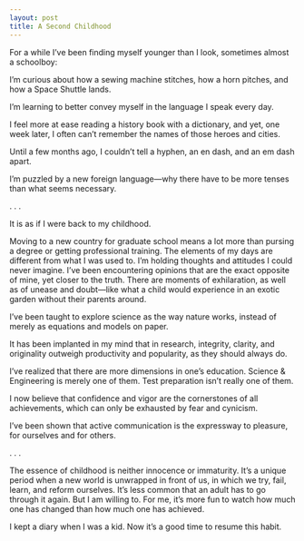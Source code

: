 ```yaml
---
layout: post
title: A Second Childhood
---
```

For a while I’ve been finding myself younger than I look, sometimes almost a schoolboy:

I’m curious about how a sewing machine stitches, how a horn pitches, and how a Space Shuttle lands. 

I’m learning to better convey myself in the language I speak every day. 

I feel more at ease reading a history book with a dictionary, and yet, one week later, I often can’t remember the names of those heroes and cities.

Until a few months ago, I couldn’t tell a hyphen, an en dash, and an em dash apart.

I’m puzzled by a new foreign language—why there have to be more tenses than what seems necessary.

 . . .

It is as if I were back to my childhood.

Moving to a new country for graduate school means a lot more than pursing a degree or getting professional training. The elements of my days are different from what I was used to. I’m holding thoughts and attitudes I could never imagine. I’ve been encountering opinions that are the exact opposite of mine, yet closer to the truth. There are moments of exhilaration, as well as of unease and doubt—like what a child would experience in an exotic garden without their parents around. 

I’ve been taught to explore science as the way nature works, instead of merely as equations and models on paper. 

It has been implanted in my mind that in research, integrity, clarity, and originality outweigh productivity and popularity, as they should always do.

I’ve realized that there are more dimensions in one’s education. Science & Engineering is merely one of them. Test preparation isn’t really one of them. 

I now believe that confidence and vigor are the cornerstones of all achievements, which can only be exhausted by fear and cynicism.

I’ve been shown that active communication is the expressway to pleasure, for ourselves and for others. 

. . .

The essence of childhood is neither innocence or immaturity. It’s a unique period when a new world is unwrapped in front of us, in which we try, fail, learn, and reform ourselves. It’s less common that an adult has to go through it again. But I am willing to. For me, it’s more fun to watch how much one has changed than how much one has achieved.

I kept a diary when I was a kid. Now it’s a good time to resume this habit.
